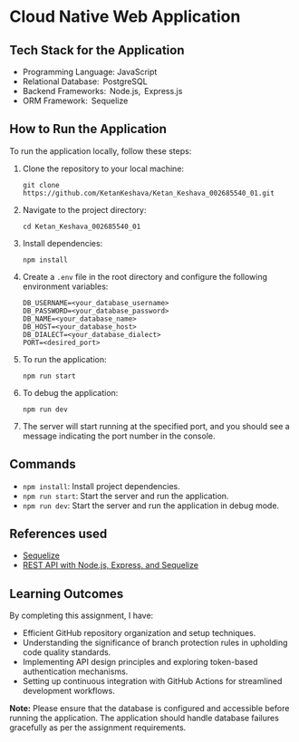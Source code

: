 # Cloud Native Web Application

## Tech Stack for the Application

- Programming Language: JavaScript 
- ⁠Relational Database: ⁠ PostgreSQL ⁠
- ⁠Backend Frameworks: ⁠ Node.js, ⁠ Express.js ⁠
- ⁠ORM Framework: ⁠ Sequelize ⁠

## How to Run the Application
To run the application locally, follow these steps:

1. Clone the repository to your local machine:
   ```
   git clone https://github.com/KetanKeshava/Ketan_Keshava_002685540_01.git
   ```

2. Navigate to the project directory:
   ```
   cd Ketan_Keshava_002685540_01
   ```

3. Install dependencies:
   ```
   npm install
   ```

4. Create a `.env` file in the root directory and configure the following environment variables:
   ```
   DB_USERNAME=<your_database_username>
   DB_PASSWORD=<your_database_password>
   DB_NAME=<your_database_name>
   DB_HOST=<your_database_host>
   DB_DIALECT=<your_database_dialect>
   PORT=<desired_port>
   ```

5. To run the application:
   ```
   npm run start
   ```

6. To debug the application:
   ```
   npm run dev
   ```

7. The server will start running at the specified port, and you should see a message indicating the port number in the console.

## Commands
- `npm install`: Install project dependencies.
- `npm run start`: Start the server and run the application.
- `npm run dev`: Start the server and run the application in debug mode.

## References used

- ⁠[Sequelize](https://sequelize.org/docs/v6/getting-started/)
- [REST API with Node.js, Express, and Sequelize](https://medium.com/@mtalhanasir96/building-your-first-rest-api-with-node-js-express-and-sequelize-b041f9910b8a)

## Learning Outcomes
By completing this assignment, I have:

- Efficient GitHub repository organization and setup techniques.
- Understanding the significance of branch protection rules in upholding code quality standards.
- Implementing API design principles and exploring token-based authentication mechanisms.
- Setting up continuous integration with GitHub Actions for streamlined development workflows.

**Note:** Please ensure that the database is configured and accessible before running the application. The application should handle database failures gracefully as per the assignment requirements.